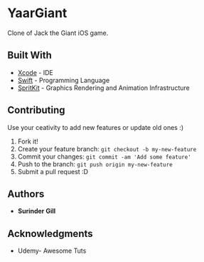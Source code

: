 # YaarGiant
Clone of Jack the Giant iOS game. 

## Built With

* [Xcode](https://developer.apple.com/xcode/) - IDE
* [Swift](https://swift.org/) - Programming Language 
* [SpritKit](https://developer.apple.com/reference/spritekit) - Graphics Rendering and Animation Infrastructure

## Contributing 
Use your ceativity to add new features or update old ones :)

1. Fork it!
2. Create your feature branch: `git checkout -b my-new-feature`
3. Commit your changes: `git commit -am 'Add some feature'`
4. Push to the branch: `git push origin my-new-feature`
5. Submit a pull request :D

## Authors

* **Surinder Gill** 

## Acknowledgments

* Udemy- Awesome Tuts
